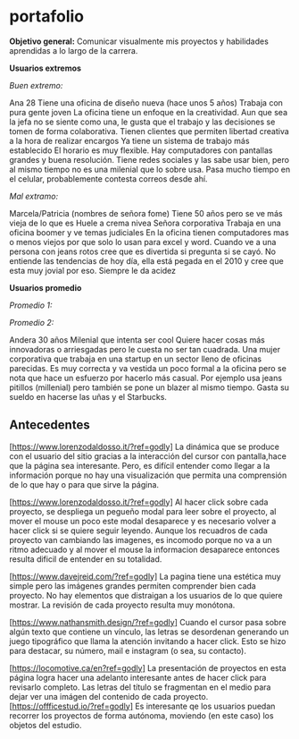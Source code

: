 # portafolio
**Objetivo general:** 
Comunicar visualmente mis proyectos y habilidades aprendidas a lo largo de la carrera.

**Usuarios extremos**

*Buen extremo:* 

Ana
28
Tiene una oficina de diseño nueva (hace unos 5 años)
Trabaja con pura gente joven
La oficina tiene un enfoque en la creatividad.
Aun que sea la jefa no se siente como una, le gusta que el trabajo y las decisiones se tomen de forma colaborativa.
Tienen clientes que permiten libertad creativa a la hora de realizar encargos
Ya tiene un sistema de trabajo más establecido
El horario es muy flexible.
Hay computadores con pantallas grandes y buena resolución.
Tiene redes sociales y las sabe usar bien, pero al mismo tiempo no es una milenial que lo sobre usa.
Pasa mucho tiempo en el celular, probablemente contesta correos desde ahí.

*Mal extramo:*

Marcela/Patricia (nombres de señora fome)
Tiene 50 años pero se ve más vieja de lo que es
Huele a crema nivea
Señora corporativa
Trabaja en una oficina boomer y ve temas judiciales
En la oficina tienen computadores mas o menos viejos por que solo lo usan para excel y word.
Cuando ve a una persona con jeans rotos cree que es divertida si pregunta si se cayó. 
No entiende las tendencias de hoy día, ella está pegada en el 2010 y cree que esta muy jovial por eso.
Siempre le da acidez

**Usuarios promedio**

*Promedio 1:*

*Promedio 2:*

Andera
30 años
Milenial que intenta ser cool
Quiere hacer cosas más innovadoras o arriesgadas pero le cuesta no ser tan cuadrada.
Una mujer corporativa que trabaja en una startup en un sector lleno de oficinas parecidas.
Es muy correcta y va vestida un poco formal a la oficina pero se nota que hace un esfuerzo por hacerlo más casual. Por ejemplo usa jeans pitillos (millenial) pero también se pone un blazer al mismo tiempo.
Gasta su sueldo en hacerse las uñas y el Starbucks.

## Antecedentes

[https://www.lorenzodaldosso.it/?ref=godly] La dinámica que se produce con el usuario del sitio gracias a la interacción del cursor con pantalla,hace que la página sea interesante. Pero, es difícil entender como llegar a la información porque no hay una visualización que permita una comprensión de lo que hay o para que sirve la página.

[https://www.lorenzodaldosso.it/?ref=godly] Al hacer click sobre cada proyecto, se despliega un pegueño modal para leer sobre el proyecto, al mover el mouse un poco este modal desaparece y es necesario volver a hacer click si se quiere seguir leyendo. Aunque los recuadros de cada proyecto van cambiando las imagenes, es incomodo porque no va a un ritmo adecuado y al mover el mouse la informacion desaparece entonces resulta dificil de entender en su totalidad.

[https://www.davejreid.com/?ref=godly] La pagina tiene una estética muy simple pero las imágenes grandes permiten comprender bien cada proyecto. No hay elementos que distraigan a los usuarios de lo que quiere mostrar. La revisión de cada proyecto resulta muy monótona.

[https://www.nathansmith.design/?ref=godly] Cuando el cursor pasa sobre algún texto que contiene un vínculo, las letras se desordenan generando un juego tipográfico que llama la atención invitando a hacer click. Esto se hizo para destacar, su número, mail e instagram (o sea, su contacto). 

[https://locomotive.ca/en?ref=godly] La presentación de proyectos en esta página logra hacer una adelanto interesante antes de hacer click para revisarlo completo. Las letras del título se fragmentan en el medio para dejar ver una imágen del contenido de cada proyecto.
[https://offficestud.io/?ref=godly] Es interesante qe los usuarios puedan recorrer los proyectos de forma autónoma, moviendo (en este caso) los objetos del estudio.
